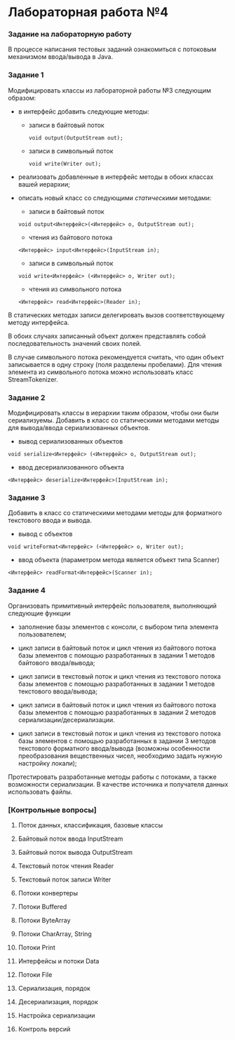 # Лабораторная работа №4

### Задание на лабораторную работу

В процессе написания тестовых заданий ознакомиться с потоковым
механизмом ввода/вывода в Java.

### Задание 1

Модифицировать классы из лабораторной работы №3 следующим образом:

* в интерфейс добавить следующие методы:

  * записи в байтовый поток

    ` void output(OutputStream out); `

  * записи в символьный поток

    `void write(Writer out);`

* реализовать добавленные в интерфейс методы в обоих классах вашей
иерархии;

* описать новый класс со следующими *статическими* методами:

    * записи в байтовый поток
        
    `void output<Интерфейс>(<Интерфейс> o, OutputStream out);`

    * чтения из байтового потока

    `<Интерфейс> input<Интерфейс>(InputStream in);`

    * записи в символьный поток

    `void write<Интерфейс> (<Интерфейс> o, Writer out);`

    * чтения из символьного потока

    `<Интерфейс> read<Интерфейс>(Reader in);`

В статических методах записи делегировать вызов соответствующему методу
интерфейса.

В обоих случаях записанный объект должен представлять собой
последовательность значений своих полей.

В случае символьного потока рекомендуется считать, что один объект
записывается в одну строку (поля разделены пробелами). Для чтения
элемента из символьного потока можно использовать класс StreamTokenizer.

### Задание 2

Модифицировать классы в иерархии таким образом, чтобы они были
сериализуемы. Добавить в класс со статическими методами методы для
вывода/ввода сериализованных объектов.

* вывод сериализованных объектов

`void serialize<Интерфейс> (<Интерфейс> o, OutputStream out);`

* ввод десериализованного объекта

`<Интерфейс> deserialize<Интерфейс>(InputStream in);`

### Задание 3

Добавить в класс со статическими методами методы для форматного
текстового ввода и вывода.

* вывод с объектов

`void writeFormat<Интерфейс> (<Интерфейс> o, Writer out);`

* ввод объекта (параметром метода является объект типа Scanner)

`<Интерфейс> readFormat<Интерфейс>(Scanner in);`

### Задание 4

Организовать примитивный интерфейс пользователя, выполняющий следующие
функции

* заполнение базы элементов с консоли, с выбором типа элемента
пользователем;

* цикл записи в байтовый поток и цикл чтения из байтового потока базы
элементов с помощью разработанных в задании 1 методов байтового
ввода/вывода;

* цикл записи в текстовый поток и цикл чтения из текстового потока базы
элементов с помощью разработанных в задании 1 методов текстового
ввода/вывода;

* цикл записи в байтовый поток и цикл чтения из байтового потока базы
элементов с помощью разработанных в задании 2 методов
сериализации/десериализации.

* цикл записи в текстовый поток и цикл чтения из текстового потока базы
элементов с помощью разработанных в задании 3 методов текстового
форматного ввода/вывода (возможны особенности преобразования
вещественных чисел, необходимо задать нужную настройку локали);

Протестировать разработанные методы работы с потоками, а также
возможности сериализации. В качестве источника и получателя данных
использовать файлы.

### [Контрольные вопросы]

1.  Поток данных, классификация, базовые классы

2.  Байтовый поток ввода InputStream

3.  Байтовый поток вывода OutputStream

4.  Текстовый поток чтения Reader

5.  Текстовый поток записи Writer

6.  Потоки конвертеры

7.  Потоки Buffered

8.  Потоки ByteArray

9.  Потоки CharArray, String

10. Потоки Print

11. Интерфейсы и потоки Data

12. Потоки File

13. Сериализация, порядок

14. Десериализация, порядок

15. Настройка сериализации

16. Контроль версий
